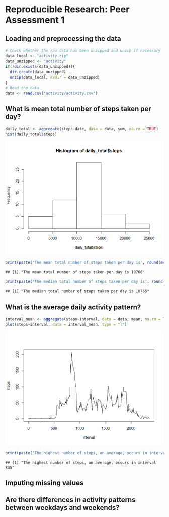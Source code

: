 # Reproducible Research: Peer Assessment 1


## Loading and preprocessing the data

```r
# Check whether the raw data has been unzipped and unzip if necessary
data_local <- "activity.zip"
data_unzipped <- "activity"
if(!dir.exists(data_unzipped)){
  dir.create(data_unzipped)
  unzip(data_local, exdir = data_unzipped)
}
# Read the data
data <- read.csv("activity/activity.csv")
```


## What is mean total number of steps taken per day?

```r
daily_total <- aggregate(steps~date, data = data, sum, na.rm = TRUE)
hist(daily_total$steps)
```

![](PA1_template_files/figure-html/unnamed-chunk-2-1.png)<!-- -->

```r
print(paste('The mean total number of steps taken per day is', round(mean(daily_total$steps),0)))
```

```
## [1] "The mean total number of steps taken per day is 10766"
```

```r
print(paste('The median total number of steps taken per day is', round(median(daily_total$steps),0)))
```

```
## [1] "The median total number of steps taken per day is 10765"
```


## What is the average daily activity pattern?

```r
interval_mean <- aggregate(steps~interval, data = data, mean, na.rm = TRUE)
plot(steps~interval, data = interval_mean, type = "l")
```

![](PA1_template_files/figure-html/unnamed-chunk-3-1.png)<!-- -->

```r
print(paste('The highest number of steps, on average, occurs in interval',interval_mean$interval[which.max(interval_mean$steps)]))
```

```
## [1] "The highest number of steps, on average, occurs in interval 835"
```


## Imputing missing values



## Are there differences in activity patterns between weekdays and weekends?
